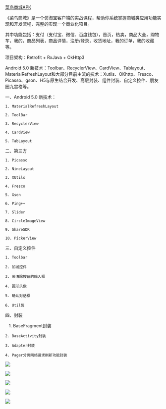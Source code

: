 
[菜鸟商城APK](https://pan.baidu.com/s/1kVMI4h5?errno=0&errmsg=Auth%20Login%20Sucess&&bduss=&ssnerror=0)

《菜鸟商城》是一个仿淘宝客户端的实战课程，帮助你系统掌握商城类应用功能实现和开发流程，完整的实现一个商业化项目。

其中功能包括：支付（支付宝、微信、百度钱包），首页，热卖，商品大全，购物车，我的，商品列表，商品详情，注册/登录，收货地址，我的订单，我的收藏等。

项目架构：Retrofit + RxJava + OkHttp3

Android 5.0 新技术：Toolbar、RecyclerView、CardView、Tablayout、MaterialRefreshLayout和大部分目前主流的技术：Xutils、OKhttp、Fresco、Picasso、gson、H5与原生结合开发、高层封装、组件封装、自定义控件、朋友圈九宫格等。

一、Android 5.0 新技术：

    1. MaterialRefreshLayout

    2. ToolBar

    3. RecyclerView

    4. CardView

    5. TabLayout

二、第三方

    1. Picasso

    2. NineLayout

    3. XUtils

    4. Fresco

    5. Gson

    6. Ping++

    7. Slider

    8. CircleImageView

    9. ShareSDK

    10. PickerView

三、自定义控件    

    1. Toolbar

    2. 加减控件

    3. 带清除按钮的输入框

    4. 圆形头像

    5. 确认对话框

    6. Util包

四、封装

    1. BaseFragment封装
    
    2. BaseActivity封装

    3. Adapter封装

    4. Pager分页网络请求刷新功能封装

![](https://raw.githubusercontent.com/angelOnly/CNiao5Shop/master/demo6.gif)

![](https://raw.githubusercontent.com/angelOnly/CNiao5Shop/master/demo2.gif)

![](https://raw.githubusercontent.com/angelOnly/CNiao5Shop/master/demo3.gif)

![](https://raw.githubusercontent.com/angelOnly/CNiao5Shop/master/demo4.gif)

![](https://raw.githubusercontent.com/angelOnly/CNiao5Shop/master/demo5.gif)
